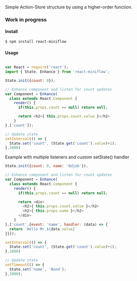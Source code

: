 Simple Action-Store structure by using a higher-order function.

### Work in progress 

#### Install

```sh
$ npm install react-miniflow
```

#### Usage

```javascript

var React = require('react');
import { State, Enhance } from 'react-miniflow';

State.init({count: 0});

// Enhance component and listen for count updates
var Component = Enhance(
  class extends React.Component {
    render() {
      if(this.props.count == null) return null;

      return <h2>{ this.props.count.value }</h2>
    }
},['count']);

// Update state
setInterval(() => {
  State.set('count', (State.get('count').value)+1);
},1000)

```


Example with multiple listeners and custom setState() handler

```javascript
State.init({count: 0, name: 'Odjob'});

// Enhance component and listen for count updates
var Component = Enhance(
  class extends React.Component {
    render() {
      if(this.props.count == null) return null;

      return <div>
        <h2>{ this.props.count.value }</h2>
        <h2>{ this.props.name }</h2>
      </div>
    }
},['count',{event: 'name', handler: (data) => {
  return `Hello Mr.${data.value}`
}}]);

setInterval(() => {
  State.set('count', (State.get('count').value)+1);
},1000)

// Update state
setTimeout(() => {
  State.set('name', 'Bond');
},1000);

```





